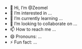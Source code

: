 - 👋 Hi, I’m @Zeomel
- 👀 I’m interested in ...
- 🌱 I’m currently learning ...
- 💞️ I’m looking to collaborate on ...
- 📫 How to reach me ...
- 😄 Pronouns: ...
- ⚡ Fun fact: ...

<!---
Zeomel/Zeomel is a ✨ special ✨ repository because its `README.md` (this file) appears on your GitHub profile.
You can click the Preview link to take a look at your changes.
--->
